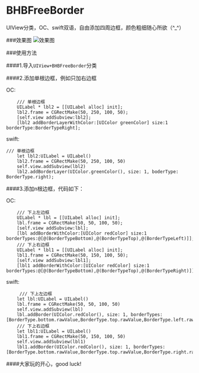 # BHBFreeBorder
UIView分类，OC、swift双语，自由添加四周边框，颜色粗细随心所欲（^_^）

###效果图
![效果图](http://7xkdhe.com1.z0.glb.clouddn.com/FreeBorder.png)


###使用方法

####1.导入`UIView+BHBFreeBorder`分类

####2.添加单根边框，例如只加右边框

OC:

        /// 单根边框
        UILabel * lbl2 = [[UILabel alloc] init];
        lbl2.frame = CGRectMake(50, 250, 100, 50);
        [self.view addSubview:lbl2];
        [lbl2 addBorderLayerWithColor:[UIColor greenColor] size:1 borderType:BorderTypeRight];
    
swift:

    /// 单根边框
        let lbl2:UILabel = UILabel()
        lbl2.frame = CGRectMake(50, 250, 100, 50)
        self.view.addSubview(lbl2)
        lbl2.addBorderLayer(UIColor.greenColor(), size: 1, boderType: BorderType.right);

####3.添加n根边框，代码如下：

OC:

        /// 下上左边框
        UILabel * lbl = [[UILabel alloc] init];
        lbl.frame = CGRectMake(50, 50, 100, 50);
        [self.view addSubview:lbl];
        [lbl addBorderWithColor:[UIColor redColor] size:1 borderTypes:@[@(BorderTypeBottom),@(BorderTypeTop),@(BorderTypeLeft)]];
        /// 下上右边框
        UILabel * lbl1 = [[UILabel alloc] init];
        lbl1.frame = CGRectMake(50, 150, 100, 50);
        [self.view addSubview:lbl1];
        [lbl1 addBorderWithColor:[UIColor redColor] size:1 borderTypes:@[@(BorderTypeBottom),@(BorderTypeTop),@(BorderTypeRight)]];
    
swift:

         /// 下上左边框
        let lbl:UILabel = UILabel()
        lbl.frame = CGRectMake(50, 50, 100, 50)
        self.view.addSubview(lbl)
        lbl.addBorder(UIColor.redColor(), size: 1, borderTypes: [BorderType.bottom.rawValue,BorderType.top.rawValue,BorderType.left.rawValue])
        /// 下上右边框
        let lbl1:UILabel = UILabel()
        lbl1.frame = CGRectMake(50, 150, 100, 50)
        self.view.addSubview(lbl1)
        lbl1.addBorder(UIColor.redColor(), size: 1, borderTypes: [BorderType.bottom.rawValue,BorderType.top.rawValue,BorderType.right.rawValue])


####大家玩的开心，good luck!
